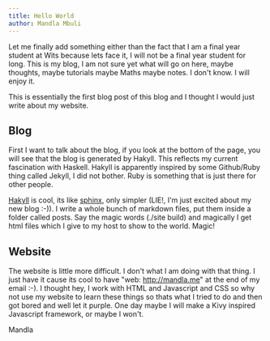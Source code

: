 ```yaml
---
title: Hello World
author: Mandla Mbuli
---
```


Let me finally add something either than the fact that I am a final year
student at Wits because lets face it, I will not be a final year student for
long. This is my blog, I am not sure yet what will go on here, maybe thoughts,
maybe tutorials maybe Maths maybe notes. I don't know. I will enjoy it.

This is essentially the first blog post of this blog and I thought I would just
write about my website.

Blog
----
First I want to talk about the blog, if you look at the bottom of the page, you
will see that the blog is generated by Hakyll. This reflects my current
fascination with Haskell. Hakyll is apparently inspired by some Github/Ruby
thing called Jekyll, I did not bother. Ruby is something that is just there
for other people.

[Hakyll](http://jaspervdj.be/hakyll/) is cool, its like
[sphinx](http://sphinx-doc.org), only simpler (LIE!, I'm just excited about my
new blog :-)). I write a whole bunch of markdown files, put them inside a
folder called posts. Say the magic words (./site build) and magically I get
html files which I give to my host to show to the world. Magic!

Website
-------
The website is little more difficult. I don't what I am doing with that thing.
I just have it cause its cool to have "web: http://mandla.me" at the end of my
email :-). I thought hey, I work with HTML and Javascript and CSS so why not
use my website to learn these things so thats what I tried to do and then got
bored and well let it purple. One day maybe I will make a Kivy inspired
Javascript framework, or maybe I won't.

Mandla
